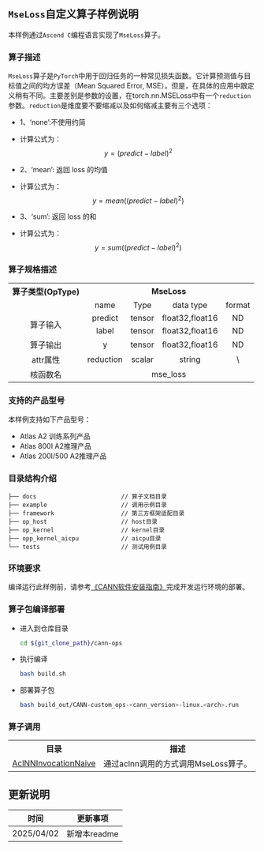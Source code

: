 ## `MseLoss`自定义算子样例说明 
本样例通过`Ascend C`编程语言实现了`MseLoss`算子。

### 算子描述
`MseLoss`算子是`PyTorch`中用于回归任务的一种常见损失函数。它计算预测值与目标值之间的均方误差（Mean Squared Error, MSE）。但是，在具体的应用中跟定义稍有不同。主要差别是参数的设置，在torch.nn.MSELoss中有一个`reduction`参数。`reduction`是维度要不要缩减以及如何缩减主要有三个选项：

- 1、‘none’:不使用约简
- 计算公式为：
  $$
  y = (predict - label)^2
  $$

- 2、‘mean’: 返回 loss 的均值
- 计算公式为：
  $$
  y = mean((predict - label)^2)
  $$

- 3、‘sum’: 返回 loss 的和
- 计算公式为：
  $$
  y = sum((predict - label)^2)
  $$


### 算子规格描述

<table>
<tr><th align="center">算子类型(OpType)</th><th colspan="5" align="center">MseLoss</th></tr>

<tr><td align="center"> </td><td align="center">name</td><td align="center">Type</td><td align="center">data type</td><td align="center">format</td></tr>  
<tr><td rowspan="3" align="center">算子输入</td>
 
<tr>
<td align="center">predict</td><td align="center">tensor</td><td align="center">float32,float16</td><td align="center">ND</td></tr>

<tr>
<td align="center">label</td><td align="center">tensor</td><td align="center">float32,float16</td><td align="center">ND</td>
</tr>  

<tr><td rowspan="1" align="center">算子输出</td>
<td align="center">y</td><td align="center">tensor</td><td align="center">float32,float16</td><td align="center">ND</td></tr>

<tr><td rowspan="1" align="center">attr属性</td>
<td align="center">reduction</td><td align="center">scalar</td><td align="center">string</td><td align="center">\</td></tr>

<tr><td rowspan="1" align="center">核函数名</td><td colspan="4" align="center">mse_loss</td></tr>  
</table>


### 支持的产品型号
本样例支持如下产品型号：
- Atlas A2 训练系列产品
- Atlas 800I A2推理产品
- Atlas 200I/500 A2推理产品


### 目录结构介绍
```
├── docs                        // 算子文档目录
├── example                     // 调用示例目录
├── framework                   // 第三方框架适配目录
├── op_host                     // host目录
├── op_kernel                   // kernel目录
├── opp_kernel_aicpu            // aicpu目录
└── tests                       // 测试用例目录
```


### 环境要求
编译运行此样例前，请参考[《CANN软件安装指南》](https://hiascend.com/document/redirect/CannCommunityInstSoftware)完成开发运行环境的部署。

### 算子包编译部署
  - 进入到仓库目录

    ```bash
    cd ${git_clone_path}/cann-ops
    ```

  - 执行编译

    ```bash
    bash build.sh
    ```

  - 部署算子包

    ```bash
    bash build_out/CANN-custom_ops-<cann_version>-linux.<arch>.run
    ```

### 算子调用
<table>
    <th>目录</th><th>描述</th>
    <tr>
        <td><a href="./examples/AclNNInvocationNaive"> AclNNInvocationNaive</td><td>通过aclnn调用的方式调用MseLoss算子。</td>
    </tr>
</table>

## 更新说明
| 时间 | 更新事项 |
|----|------|
| 2025/04/02 | 新增本readme |